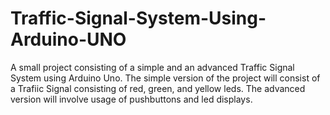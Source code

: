 # Traffic-Signal-System-Using-Arduino-UNO
A small project consisting of a simple and an advanced Traffic Signal System using Arduino Uno. The simple version of the project will consist of a Trafiic Signal consisting of red, green, and yellow leds. The advanced version will involve usage of pushbuttons and led displays.
